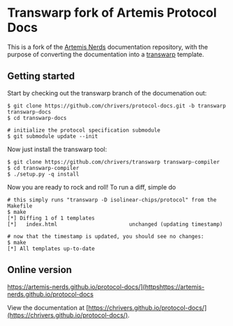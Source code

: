 # Transwarp fork of Artemis Protocol Docs #

This is a fork of the
[Artemis Nerds](https://github.com/artemis-nerds/protocol-docs)
documentation repository, with the purpose of converting the
documentation into a
[transwarp](https://github.com/chrivers/transwarp) template.

## Getting started ##

Start by checking out the transwarp branch of the documenation out:

```capnp
$ git clone https://github.com/chrivers/protocol-docs.git -b transwarp transwarp-docs
$ cd transwarp-docs

# initialize the protocol specification submodule
$ git submodule update --init
```

Now just install the transwarp tool:

```
$ git clone https://github.com/chrivers/transwarp transwarp-compiler
$ cd transwarp-compiler
$ ./setup.py -q install
```

Now you are ready to rock and roll! To run a diff, simple do

```capnp
# this simply runs "transwarp -D isolinear-chips/protocol" from the Makefile
$ make
[*] Diffing 1 of 1 templates
[*]   index.html                       unchanged (updating timestamp)

# now that the timestamp is updated, you should see no changes:
$ make
[*] All templates up-to-date
```

## Online version ##

https://artemis-nerds.github.io/protocol-docs/](httpshttps://artemis-nerds.github.io/protocol-docs

View the documentation at [https://chrivers.github.io/protocol-docs/](https://chrivers.github.io/protocol-docs/).
